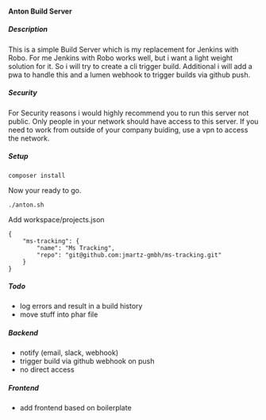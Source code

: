 #### Anton Build Server

##### Description
This is a simple Build Server which is my replacement for Jenkins with Robo.
For me Jenkins with Robo works well, but i want a light weight solution for it.
So i will try to create a cli trigger build.
Additional i will add a pwa to handle this and a lumen webhook to trigger builds via github push.

##### Security
For Security reasons i would highly recommend you to run this server not public.
Only people in your network should have access to this server.
If you need to work from outside of your company buiding, use a vpn to access the network.

##### Setup
```
composer install
```

Now your ready to go.
```
./anton.sh
```

Add workspace/projects.json
```
{
    "ms-tracking": {
        "name": "Ms Tracking",
        "repo": "git@github.com:jmartz-gmbh/ms-tracking.git"
    }
}
```

##### Todo
* log errors and result in a build history
* move stuff into phar file

##### Backend
* notify (email, slack, webhook)
* trigger build via github webhook on push
* no direct access

##### Frontend
* add frontend based on boilerplate